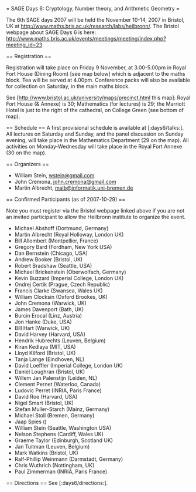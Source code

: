 = SAGE Days 6: Cryptology, Number theory, and Arithmetic Geometry =

The 6th SAGE days 2007 will be held the November 10-14, 2007 in Bristol, UK at http://www.maths.bris.ac.uk/research/labs/heilbronn/.
The Bristol webpage about SAGE Days 6 is here:
    http://www.maths.bris.ac.uk/events/meetings/meeting/index.php?meeting_id=23

== Registration ==

Registration will take place on Friday 9 November, at 3.00-5.00pm in Royal Fort House (Dining Room) [see map below] which is
adjacent to the maths block. Tea will be served at 4.00pm. Conference packs will also be available for collection on Saturday, in the
main maths block.

See [http://www.bristol.ac.uk/university/maps/precinct.html this map]:
Royal Fort House (& Annexe) is 30; Mathematics (for lectures) is 29; the Marriott Hotel is just to the right of the cathedral, on College Green (see bottom of map).


== Schedule ==
A first provisional schedule is available at [:days6/talks:].   All lectures on Saturday and Sunday, and the panel discussion on Sunday evening,  will take place in the Mathematics Department (29 on the map).  All activities on Monday-Wednesday will take place in the Royal Fort Annexe (30 on the map).

== Organizers ==

 * William Stein, wstein@gmail.com
 * John Cremona, john.cremona@gmail.com
 * Martin Albrecht, malb@informatik.uni-bremen.de

== Confirmed Participants (as of 2007-10-29) ==

Note you must register via the Bristol webpage linked above if you are not an invited participant to allow the Heilbronn institute to organize the event.

 * Michael Abshoff (Dortmund, Germany)
 * Martin Albrecht (Royal Holloway, London UK)
 * Bill Allombert (Montpellier, France)
 * Gregory Bard (Fordham, New York USA)
 * Dan Bernstein (Chicago, USA)
 * Andrew Booker  (Bristol, UK)
 * Robert Bradshaw (Seattle, USA)
 * Michael Brickenstein (Oberwolfach, Germany)
 * Kevin Buzzard  (Imperial College, London UK) 	  	  	 
 * Ondrej Certik (Prague, Czech Republic)
 * Francis Clarke (Swansea, Wales UK)
 * William Clocksin (Oxford Brookes, UK)
 * John Cremona (Warwick, UK)
 * James Davenport (Bath, UK)	 
 * Burcin Erocal (Linz, Austria) 
 * Jon Hanke (Duke, USA)
 * Bill Hart (Warwick, UK)
 * David Harvey (Harvard, USA)
 * Hendrik Hubrechts (Leuven, Belgium) 	  	  	 
 * Kiran Kedlaya (MIT, USA)
 * Lloyd Kilford (Bristol, UK)
 * Tanja Lange (Eindhoven, NL)
 * David Loeffler (Imperial College, London UK) 
 * Daniel Loughran (Bristol, UK)	 
 * Willem Jan Palenstijn (Leiden, NL)
 * Clement Pernet (Waterloo, Canada)	
 * Ludovic Perret (INRIA, Paris France)
 * David Roe (Harvard, USA)
 * Nigel Smart (Bristol, UK) 
 * Stefan Muller-Starch	 (Mainz, Germany)
 * Michael Stoll (Bremen, Germany)
 * Jaap Spies ()
 * William Stein (Seattle, Washington USA)
 * Nelson Stephens (Cardiff, Wales UK)
 * Graeme Taylor (Edinburgh, Scotland UK)
 * Jan Tuitman (Leuven, Belgium)
 * Mark Watkins (Bristol, UK)
 * Ralf-Phillip Weinmann (Darmstadt, Germany)
 * Chris Wuthrich (Nottingham, UK)
 * Paul Zimmerman (INRIA, Paris France)


== Directions ==
See [:days6/directions:].
